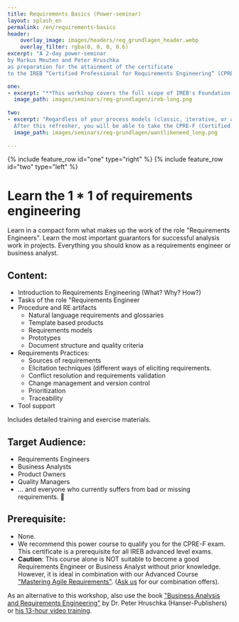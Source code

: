 ```yaml
---
title: Requirements Basics (Power-seminar)
layout: splash_en
permalink: /en/requirements-basics
header:
    overlay_image: images/headers/req_grundlagen_header.webp
    overlay_filter: rgba(0, 0, 0, 0.6)
excerpt: "A 2-day power-seminar
by Markus Meuten and Peter Hruschka
as preparation for the attainment of the certificate
to the IREB “Certified Professional for Requirements Engineering“ (CPRE-FL)"

one:
- excerpt: "**This workshop covers the full scope of IREB's Foundation Level curriculum in a compact format.**"
  image_path: images/seminars/req-grundlagen/ireb-long.png
  
two:
- excerpt: "Regardless of your process models (classic, iterative, or agile), you will learn to elicit requirements, document and communicate them in different ways, and review and manage them. <br> <br>
  After this refresher, you will be able to take the CPRE-F (Certified Professional for Requirements-Engineering - Foundation Level) exam, which can be taken directly at the end of the workshop"
  image_path: images/seminars/req-grundlagen/wantlikeneed_long.png
  
---
```


<div class="splash_text" markdown="1"> 

{% include feature_row id="one" type="right" %}
{% include feature_row id="two" type="left" %}

# Learn the 1 * 1 of requirements engineering 

Learn in a compact form what makes up the work of the role "Requirements Engineers". Learn the most important guarantors for successful analysis work in projects. Everything you should know as a requirements engineer or business analyst.

## Content:
* Introduction to Requirements Engineering (What? Why? How?)
* Tasks of the role "Requirements Engineer
* Procedure and RE artifacts
  * Natural language requirements and glossaries
  * Template based products
  * Requirements models
  * Prototypes
  * Document structure and quality criteria
* Requirements Practices:
  * Sources of requirements
  * Elicitation techniques (different ways of eliciting requirements.
  * Conflict resolution and requirements validation
  * Change management and version control
  * Prioritization
  * Traceability
* Tool support

Includes detailed training and exercise materials.

## Target Audience:
* Requirements Engineers
* Business Analysts
* Product Owners
* Quality Managers
* ... and everyone who currently suffers from bad or missing requirements. 🙂

## Prerequisite:
* None.
* We recommend this power course to qualify you for the CPRE-F exam. This certificate is a prerequisite for all IREB advanced level exams.
* **Caution**: This course alone is NOT suitable to become a good Requirements Engineer or Business Analyst without prior knowledge.
  However, it is ideal in combination with our Advanced Course ["Mastering Agile Requirements"](/en/masteringagile). ([Ask us](mailto:info@req42.de) for our combination offers).

As an alternative to this workshop, also use the book ["Business Analysis and Requirements Engineering"](https://www.amazon.de/Business-Analysis-Requirements-Engineering-nachhaltig/dp/3446455892/ref=sr_1_1?__mk_de_DE=%C3%85M%C3%85%C5%BD%C3%95%C3%91&crid=9JSCSL9B7V9R&keywords=Hruschka+Business+Analysis&qid=1636373432&qsid=262-5269499-5430531&sprefix=hruschka+business+analysis%2Caps%2C90&sr=8-1&sres=3446455892%2C3446438076%2C3945997178%2CB08GVCCY96%2CB00A9T7758%2C3030845958%2C3791033085%2CB00CJUNNNK%2C3945997119%2C3446443452%2C3868815740%2C3658003359%2C1867445328%2CB01MU31D8B%2C0471935530%2CB0110TL846&srpt=ABIS_BOOK/bagilede-21) by Dr. Peter Hruschka (Hanser-Publishers) or [his 13-hour video training](https://www.aschauerit.at/re35-videotraining-ba-re-nach-ireb/).

</div>